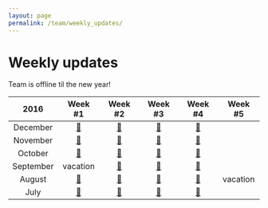 ```yaml
---
layout: page
permalink: /team/weekly_updates/
---
```


# Weekly updates

Team is offline til the new year!

<!-- [Current sprint](https://github.com/orgs/material-motion/projects/4) -->

| 2016 | Week #1 | Week #2 | Week #3 | Week #4 | Week #5 |
|:-----:|:-------:|:-------:|:-------:|:-------:|:-------:|
| December  | [🎉](2016-12-01) | [🎉](2016-12-07) | [🎉](2016-12-14) | [🎉](2016-12-21) | |
| November  | [🎉](2016-11-02) | [🎉](2016-11-10) | [🎉](2016-11-16) | [🎉](2016-11-23) |
| October   | [🎉](2016-10-05) | [🎉](2016-10-12) | [🎉](2016-10-19) | [🎉](2016-10-26) |
| September | vacation |  [🎉](2016-09-14) | [🎉](2016-09-21) | [🎉](2016-09-28) |
| August    | [🎉](2016-08-03) | [🎉](2016-08-10) | [🎉](2016-08-17) | [🎉](2016-08-24) | vacation |
| July      | [🎉](2016-07-06) | [🎉](2016-07-13) | [🎉](2016-07-20) | [🎉](2016-07-27) |

